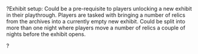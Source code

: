 ?Exhibit setup: Could be a pre-requisite to players unlocking a new exhibit in their playthrough. Players are tasked with bringing a number of relics from the archives into a currently empty new exhibit. Could be split into more than one night where players move a number of relics a couple of nights before the exhibit opens. 

?  